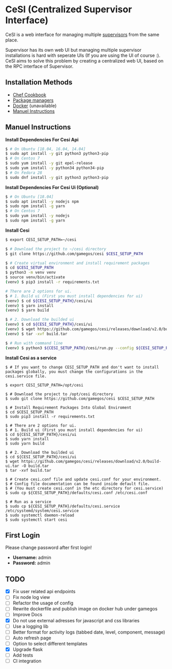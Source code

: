 # CeSI (Centralized Supervisor Interface)

CeSI is a web interface for managing multiple [supervisors][1] from the same
place.

Supervisor has its own web UI but managing multiple supervisor installations is
hard with seperate UIs (If you are using the UI of course :). CeSI aims to solve
this problem by creating a centralized web UI, based on the RPC interface of
Supervisor.

## Installation Methods

- [Chef Cookbook][2]
- [Package managers][3]
- [Docker][4] (unavailable)
- [Manuel Instructions](#manuel-instructions)

## Manuel Instructions

**Install Dependencies For Cesi Api**

```bash
$ # On Ubuntu [18.04, 16.04, 14.04]
$ sudo apt install -y git python3 python3-pip
$ # On Centos 7
$ sudo yum install -y git epel-release
$ sudo yum install -y python34 python34-pip
$ # On Fedora 28
$ sudo dnf install -y git python3 python3-pip
```

**Install Dependencies For Cesi Ui (Optional)**

```bash
$ # On Ubuntu [18.04]
$ sudo apt install -y nodejs npm
$ sudo npm install -g yarn
$ # On Centos 7
$ sudo yum install -y nodejs
$ sudo npm install -g yarn
```

**Install Cesi**

```bash
$ export CESI_SETUP_PATH=~/cesi

$ # Download the project to ~/cesi directory
$ git clone https://github.com/gamegos/cesi $CESI_SETUP_PATH

$ # Create virtual environment and install requirement packages
$ cd $CESI_SETUP_PATH
$ python3 -m venv venv
$ source venv/bin/activate
(venv) $ pip3 install -r requirements.txt

# There are 2 options for ui.
$ # 1. Build ui (First you must install dependencies for ui)
(venv) $ cd ${CESI_SETUP_PATH}/cesi/ui
(venv) $ yarn install
(venv) $ yarn build

$ # 2. Download the builded ui
(venv) $ cd ${CESI_SETUP_PATH}/cesi/ui
(venv) $ wget https://github.com/gamegos/cesi/releases/download/v2.0/build-ui.tar -O build.tar
(venv) $ tar -xvf build.tar

$ # Run with command line
(venv) $ python3 ${CESI_SETUP_PATH}/cesi/run.py --config ${CESI_SETUP_PATH}/defaults/cesi.conf
```

**Install Cesi as a service**

```
$ # If you want to change CESI_SETUP_PATH and don't want to install packages globally, you must change the configurations in the cesi.service file.

$ export CESI_SETUP_PATH=/opt/cesi

$ # Download the project to /opt/cesi directory
$ sudo git clone https://github.com/gamegos/cesi $CESI_SETUP_PATH

$ # Install Requirement Packages Into Global Enviroment
$ cd $CESI_SETUP_PATH
$ sudo pip3 install -r requirements.txt

$ # There are 2 options for ui.
$ # 1. Build ui (First you must install dependencies for ui)
$ cd ${CESI_SETUP_PATH}/cesi/ui
$ sudo yarn install
$ sudo yarn build

$ # 2. Download the builded ui
$ cd ${CESI_SETUP_PATH}/cesi/ui
$ wget https://github.com/gamegos/cesi/releases/download/v2.0/build-ui.tar -O build.tar
$ tar -xvf build.tar

$ # Create cesi.conf file and update cesi.conf for your environment.
$ # Config file documentation can be found inside default file.
$ # (You must create cesi.conf in the etc directory for cesi.service)
$ sudo cp ${CESI_SETUP_PATH}/defaults/cesi.conf /etc/cesi.conf

$ # Run as a service
$ sudo cp ${CESI_SETUP_PATH}/defaults/cesi.service /etc/systemd/system/cesi.service
$ sudo systemctl daemon-reload
$ sudo systemctl start cesi
```

## First Login

Please change password after first login!

- **Username:** admin
- **Password:** admin

## TODO

- [x] Fix user related api endpoints
- [ ] Fix node log view
- [ ] Refactor the usage of config
- [ ] Rewrite dockerfile and publish image on docker hub under gamegos
- [ ] Improve Docs
- [x] Do not use external adresses for javascript and css libraries
- [ ] Use a logging lib
- [ ] Better format for activity logs (tabbed date, level, component, message)
- [ ] Auto refresh page
- [ ] Option to select different templates
- [x] Upgrade flask
- [ ] Add tests
- [ ] CI integration

[1]: http://supervisord.org/
[2]: https://github.com/gamegos/cesi-cookbook/
[3]: https://github.com/gamegos/cesi-packaging/
[4]: https://hub.docker.com/r/gamegos/cesi/
